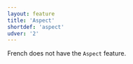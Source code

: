 ```yaml
---
layout: feature
title: 'Aspect'
shortdef: 'aspect'
udver: '2'
---
```


French does not have the `Aspect` feature.
<!-- Interlanguage links updated Út zář 29 20:23:05 CEST 2020 -->
